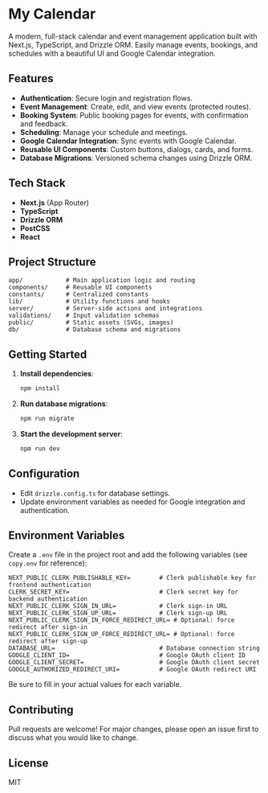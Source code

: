 # My Calendar

A modern, full-stack calendar and event management application built with Next.js, TypeScript, and Drizzle ORM. Easily manage events, bookings, and schedules with a beautiful UI and Google Calendar integration.

## Features

- **Authentication**: Secure login and registration flows.
- **Event Management**: Create, edit, and view events (protected routes).
- **Booking System**: Public booking pages for events, with confirmation and feedback.
- **Scheduling**: Manage your schedule and meetings.
- **Google Calendar Integration**: Sync events with Google Calendar.
- **Reusable UI Components**: Custom buttons, dialogs, cards, and forms.
- **Database Migrations**: Versioned schema changes using Drizzle ORM.

## Tech Stack

- **Next.js** (App Router)
- **TypeScript**
- **Drizzle ORM**
- **PostCSS**
- **React**

## Project Structure

```
app/            # Main application logic and routing
components/     # Reusable UI components
constants/      # Centralized constants
lib/            # Utility functions and hooks
server/         # Server-side actions and integrations
validations/    # Input validation schemas
public/         # Static assets (SVGs, images)
db/             # Database schema and migrations
```

## Getting Started

1. **Install dependencies**:
   ```bash
   npm install
   ```
2. **Run database migrations**:
   ```bash
   npm run migrate
   ```
3. **Start the development server**:
   ```bash
   npm run dev
   ```

## Configuration

- Edit `drizzle.config.ts` for database settings.
- Update environment variables as needed for Google integration and authentication.

## Environment Variables

Create a `.env` file in the project root and add the following variables (see `copy.env` for reference):

```env
NEXT_PUBLIC_CLERK_PUBLISHABLE_KEY=        # Clerk publishable key for frontend authentication
CLERK_SECRET_KEY=                         # Clerk secret key for backend authentication
NEXT_PUBLIC_CLERK_SIGN_IN_URL=            # Clerk sign-in URL
NEXT_PUBLIC_CLERK_SIGN_UP_URL=            # Clerk sign-up URL
NEXT_PUBLIC_CLERK_SIGN_IN_FORCE_REDIRECT_URL= # Optional: force redirect after sign-in
NEXT_PUBLIC_CLERK_SIGN_UP_FORCE_REDIRECT_URL= # Optional: force redirect after sign-up
DATABASE_URL=                             # Database connection string
GOOGLE_CLIENT_ID=                         # Google OAuth client ID
GOOGLE_CLIENT_SECRET=                     # Google OAuth client secret
GOOGLE_AUTHORIZED_REDIRECT_URI=           # Google OAuth redirect URI
```

Be sure to fill in your actual values for each variable.

## Contributing

Pull requests are welcome! For major changes, please open an issue first to discuss what you would like to change.

## License

MIT
